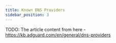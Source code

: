 ```yaml
---
title: Known DNS Providers
sidebar_position: 3
---
```


TODO: The article content from here - https://kb.adguard.com/en/general/dns-providers